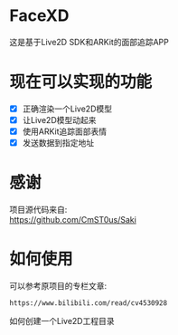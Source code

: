 # FaceXD

这是基于Live2D SDK和ARKit的面部追踪APP

# 现在可以实现的功能

- [x] 正确渲染一个Live2D模型
- [x] 让Live2D模型动起来
- [x] 使用ARKit追踪面部表情
- [x] 发送数据到指定地址

# 感谢
项目源代码来自:  
https://github.com/CmST0us/Saki

# 如何使用

可以参考原项目的专栏文章:

`https://www.bilibili.com/read/cv4530928`

如何创建一个Live2D工程目录
